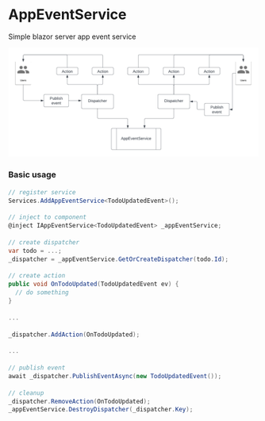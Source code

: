 # AppEventService
Simple blazor server app event service

![design](https://github.com/vincentnacar02/AppEventService/blob/master/design.png?raw=true)

### Basic usage

```csharp
// register service
Services.AddAppEventService<TodoUpdatedEvent>();

// inject to component
@inject IAppEventService<TodoUpdatedEvent> _appEventService;

// create dispatcher
var todo = ...;
_dispatcher = _appEventService.GetOrCreateDispatcher(todo.Id);

// create action
public void OnTodoUpdated(TodoUpdatedEvent ev) {
  // do something
}

...

_dispatcher.AddAction(OnTodoUpdated);

...

// publish event
await _dispatcher.PublishEventAsync(new TodoUpdatedEvent());

// cleanup
_dispatcher.RemoveAction(OnTodoUpdated);
_appEventService.DestroyDispatcher(_dispatcher.Key);
```
